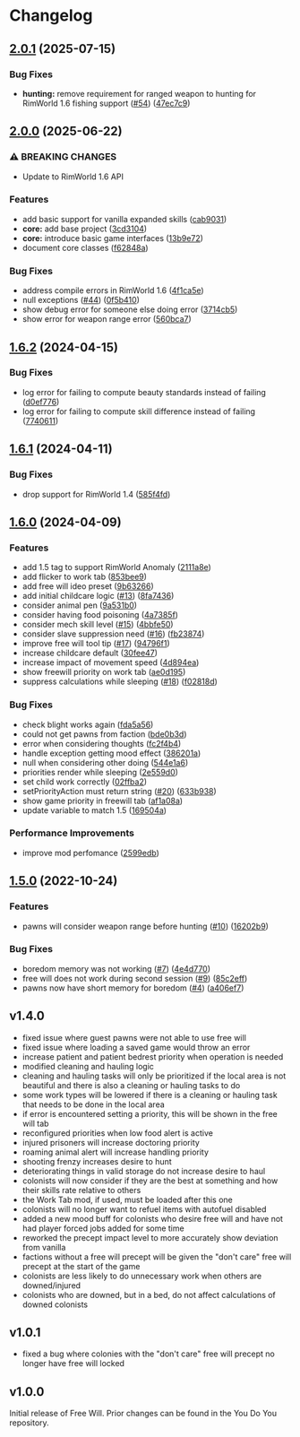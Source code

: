 # Changelog

## [2.0.1](https://github.com/paul-freeman/rimworld-freewill/compare/v2.0.0...v2.0.1) (2025-07-15)


### Bug Fixes

* **hunting:** remove requirement for ranged weapon to hunting for RimWorld 1.6 fishing support ([#54](https://github.com/paul-freeman/rimworld-freewill/issues/54)) ([47ec7c9](https://github.com/paul-freeman/rimworld-freewill/commit/47ec7c9f3a05876b263c14f349a4c2ddda784701))

## [2.0.0](https://github.com/paul-freeman/rimworld-freewill/compare/v1.6.2...v2.0.0) (2025-06-22)


### ⚠ BREAKING CHANGES

* Update to RimWorld 1.6 API

### Features

* add basic support for vanilla expanded skills ([cab9031](https://github.com/paul-freeman/rimworld-freewill/commit/cab90319b3af44ba2d6c1cedd6956b00471a1411))
* **core:** add base project ([3cd3104](https://github.com/paul-freeman/rimworld-freewill/commit/3cd3104fbc6a2261c74c88a2da40d37b83854e41))
* **core:** introduce basic game interfaces ([13b9e72](https://github.com/paul-freeman/rimworld-freewill/commit/13b9e72495f928300c5bbbf2ea67305907ae2f43))
* document core classes ([f62848a](https://github.com/paul-freeman/rimworld-freewill/commit/f62848a6a3433a9a9fb560948b5147052741bb3f))


### Bug Fixes

* address compile errors in RimWorld 1.6 ([4f1ca5e](https://github.com/paul-freeman/rimworld-freewill/commit/4f1ca5e7dc4e6fd749b5242b54d1f73922a23b0c))
* null exceptions ([#44](https://github.com/paul-freeman/rimworld-freewill/issues/44)) ([0f5b410](https://github.com/paul-freeman/rimworld-freewill/commit/0f5b4108cc2d908b49d5d701c4e13a0575b99bf4))
* show debug error for someone else doing error ([3714cb5](https://github.com/paul-freeman/rimworld-freewill/commit/3714cb585589afd520dd2bc0bdf6e6768cf62c57))
* show error for weapon range error ([560bca7](https://github.com/paul-freeman/rimworld-freewill/commit/560bca77dce7f918376667c05c0e682647528d4f))

## [1.6.2](https://github.com/paul-freeman/rimworld-freewill/compare/v1.6.1...v1.6.2) (2024-04-15)


### Bug Fixes

* log error for failing to compute beauty standards instead of failing ([d0ef776](https://github.com/paul-freeman/rimworld-freewill/commit/d0ef7763f1cfac84ee137544f374b4dad0456943))
* log error for failing to compute skill difference instead of failing ([7740611](https://github.com/paul-freeman/rimworld-freewill/commit/774061163457ac1463d15f23e31cbfc9205a5ba7))

## [1.6.1](https://github.com/paul-freeman/rimworld-freewill/compare/v1.6.0...v1.6.1) (2024-04-11)


### Bug Fixes

* drop support for RimWorld 1.4 ([585f4fd](https://github.com/paul-freeman/rimworld-freewill/commit/585f4fdcfd5c6be9caeb62e488f3149c2ce43c73))

## [1.6.0](https://github.com/paul-freeman/rimworld-freewill/compare/v1.5.0...v1.6.0) (2024-04-09)


### Features

* add 1.5 tag to support RimWorld Anomaly ([2111a8e](https://github.com/paul-freeman/rimworld-freewill/commit/2111a8ed42c73d44070a197356dcfde96f8be31f))
* add flicker to work tab ([853bee9](https://github.com/paul-freeman/rimworld-freewill/commit/853bee92ab860f8fdb2f4c074a16f57e7f569b37))
* add free will ideo preset ([9b63266](https://github.com/paul-freeman/rimworld-freewill/commit/9b632669c47c0731645c8b37913a706d0c3892f1))
* add initial childcare logic ([#13](https://github.com/paul-freeman/rimworld-freewill/issues/13)) ([8fa7436](https://github.com/paul-freeman/rimworld-freewill/commit/8fa7436a02fcc90f68cba01618a29e376c5a9128))
* consider animal pen ([9a531b0](https://github.com/paul-freeman/rimworld-freewill/commit/9a531b0c79265e65ac59de9a01bf311f95591fee))
* consider having food poisoning ([4a7385f](https://github.com/paul-freeman/rimworld-freewill/commit/4a7385f5bfaf7d2da0e4110934f0fb33d4be6991))
* consider mech skill level ([#15](https://github.com/paul-freeman/rimworld-freewill/issues/15)) ([4bbfe50](https://github.com/paul-freeman/rimworld-freewill/commit/4bbfe50d90f1fcec65c60dbf2afcb5315a3ba895))
* consider slave suppression need ([#16](https://github.com/paul-freeman/rimworld-freewill/issues/16)) ([fb23874](https://github.com/paul-freeman/rimworld-freewill/commit/fb238744c82d73b2ab82b3c7cfd6be1ee5f59e6c))
* improve free will tool tip ([#17](https://github.com/paul-freeman/rimworld-freewill/issues/17)) ([94796f1](https://github.com/paul-freeman/rimworld-freewill/commit/94796f1657c7664fc599d041a3f35820c5c3a741))
* increase childcare default ([30fee47](https://github.com/paul-freeman/rimworld-freewill/commit/30fee475736e9803b674d9f8894658c443ee7650))
* increase impact of movement speed ([4d894ea](https://github.com/paul-freeman/rimworld-freewill/commit/4d894ea1e2446ea3c30b5fa612cefc3f41411fd3))
* show freewill priority on work tab ([ae0d195](https://github.com/paul-freeman/rimworld-freewill/commit/ae0d195c79789668488047b439e49a7206d05c43))
* suppress calculations while sleeping ([#18](https://github.com/paul-freeman/rimworld-freewill/issues/18)) ([f02818d](https://github.com/paul-freeman/rimworld-freewill/commit/f02818d4735401ae5f0affb641bdac119613f216))


### Bug Fixes

* check blight works again ([fda5a56](https://github.com/paul-freeman/rimworld-freewill/commit/fda5a56eb0623328045d32d8c751358dd275a764))
* could not get pawns from faction ([bde0b3d](https://github.com/paul-freeman/rimworld-freewill/commit/bde0b3deac1fec634725c34821951813a04b612f))
* error when considering thoughts ([fc2f4b4](https://github.com/paul-freeman/rimworld-freewill/commit/fc2f4b46b46020a0c6d8a2250716006689077f40))
* handle exception getting mood effect ([386201a](https://github.com/paul-freeman/rimworld-freewill/commit/386201af7c65a5252a52cc591be90d601b9d7aa2))
* null when considering other doing ([544e1a6](https://github.com/paul-freeman/rimworld-freewill/commit/544e1a6482c2fbe190964d2851bc7c834fe6032d))
* priorities render while sleeping ([2e559d0](https://github.com/paul-freeman/rimworld-freewill/commit/2e559d0b128c60f5233754063e502737c79ded61))
* set child work correctly ([02ffba2](https://github.com/paul-freeman/rimworld-freewill/commit/02ffba2eb49740f567d854497b2b2ca08862d8bb))
* setPriorityAction must return string ([#20](https://github.com/paul-freeman/rimworld-freewill/issues/20)) ([633b938](https://github.com/paul-freeman/rimworld-freewill/commit/633b938acab53e2415c72f3384d0829d9d92e4cf))
* show game priority in freewill tab ([af1a08a](https://github.com/paul-freeman/rimworld-freewill/commit/af1a08ace6584af289e00642178cfd32ef6d297c))
* update variable to match 1.5 ([169504a](https://github.com/paul-freeman/rimworld-freewill/commit/169504a145405b261f20b6acb219b60ad72dadf3))


### Performance Improvements

* improve mod perfomance ([2599edb](https://github.com/paul-freeman/rimworld-freewill/commit/2599edb4b8d616ea620782ac012b3fe70d32e7fd))

## [1.5.0](https://github.com/paul-freeman/rimworld-freewill/compare/v1.4.0...v1.5.0) (2022-10-24)


### Features

* pawns will consider weapon range before hunting ([#10](https://github.com/paul-freeman/rimworld-freewill/issues/10)) ([16202b9](https://github.com/paul-freeman/rimworld-freewill/commit/16202b99d9835cd757a4694ff8ed48c3d14a3edb))


### Bug Fixes

* boredom memory was not working ([#7](https://github.com/paul-freeman/rimworld-freewill/issues/7)) ([4e4d770](https://github.com/paul-freeman/rimworld-freewill/commit/4e4d7701cd8f4243529fba16fe219a15d14a2035))
* free will does not work during second session ([#9](https://github.com/paul-freeman/rimworld-freewill/issues/9)) ([85c2eff](https://github.com/paul-freeman/rimworld-freewill/commit/85c2eff99670f3efc3746320e138f0cebd02897a))
* pawns now have short memory for boredom ([#4](https://github.com/paul-freeman/rimworld-freewill/issues/4)) ([a406ef7](https://github.com/paul-freeman/rimworld-freewill/commit/a406ef7e96b394468061e977b12bbb6e7ccf89f6))

## v1.4.0

* fixed issue where guest pawns were not able to use free will
* fixed issue where loading a saved game would throw an error
* increase patient and patient bedrest priority when operation is needed
* modified cleaning and hauling logic
* cleaning and hauling tasks will only be prioritized if the local area is not
  beautiful and there is also a cleaning or hauling tasks to do
* some work types will be lowered if there is a cleaning or hauling task that
  needs to be done in the local area
* if error is encountered setting a priority, this will be shown in the free
  will tab
* reconfigured priorities when low food alert is active
* injured prisoners will increase doctoring priority
* roaming animal alert will increase handling priority
* shooting frenzy increases desire to hunt
* deteriorating things in valid storage do not increase desire to haul
* colonists will now consider if they are the best at something and how their
  skills rate relative to others
* the Work Tab mod, if used, must be loaded after this one
* colonists will no longer want to refuel items with autofuel disabled
* added a new mood buff for colonists who desire free will and have not had
  player forced jobs added for some time
* reworked the precept impact level to more accurately show deviation from
  vanilla
* factions without a free will precept will be given the "don't care" free
  will precept at the start of the game
* colonists are less likely to do unnecessary work when others are
  downed/injured
* colonists who are downed, but in a bed, do not affect calculations of downed
  colonists

## v1.0.1

* fixed a bug where colonies with the "don't care" free will precept no longer
  have free will locked

## v1.0.0

Initial release of Free Will. Prior changes can be found in the You Do You
repository.
